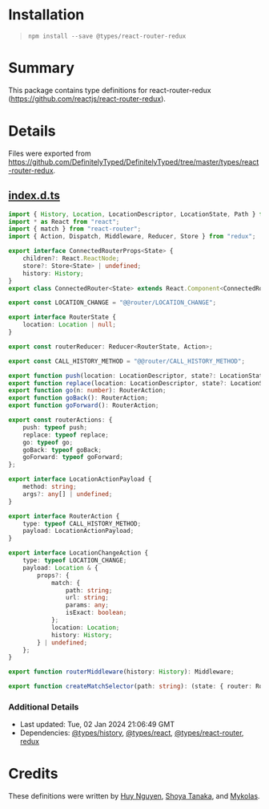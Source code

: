 # Installation
> `npm install --save @types/react-router-redux`

# Summary
This package contains type definitions for react-router-redux (https://github.com/reactjs/react-router-redux).

# Details
Files were exported from https://github.com/DefinitelyTyped/DefinitelyTyped/tree/master/types/react-router-redux.
## [index.d.ts](https://github.com/DefinitelyTyped/DefinitelyTyped/tree/master/types/react-router-redux/index.d.ts)
````ts
import { History, Location, LocationDescriptor, LocationState, Path } from "history";
import * as React from "react";
import { match } from "react-router";
import { Action, Dispatch, Middleware, Reducer, Store } from "redux";

export interface ConnectedRouterProps<State> {
    children?: React.ReactNode;
    store?: Store<State> | undefined;
    history: History;
}
export class ConnectedRouter<State> extends React.Component<ConnectedRouterProps<State>> {}

export const LOCATION_CHANGE = "@@router/LOCATION_CHANGE";

export interface RouterState {
    location: Location | null;
}

export const routerReducer: Reducer<RouterState, Action>;

export const CALL_HISTORY_METHOD = "@@router/CALL_HISTORY_METHOD";

export function push(location: LocationDescriptor, state?: LocationState): RouterAction;
export function replace(location: LocationDescriptor, state?: LocationState): RouterAction;
export function go(n: number): RouterAction;
export function goBack(): RouterAction;
export function goForward(): RouterAction;

export const routerActions: {
    push: typeof push;
    replace: typeof replace;
    go: typeof go;
    goBack: typeof goBack;
    goForward: typeof goForward;
};

export interface LocationActionPayload {
    method: string;
    args?: any[] | undefined;
}

export interface RouterAction {
    type: typeof CALL_HISTORY_METHOD;
    payload: LocationActionPayload;
}

export interface LocationChangeAction {
    type: typeof LOCATION_CHANGE;
    payload: Location & {
        props?: {
            match: {
                path: string;
                url: string;
                params: any;
                isExact: boolean;
            };
            location: Location;
            history: History;
        } | undefined;
    };
}

export function routerMiddleware(history: History): Middleware;

export function createMatchSelector(path: string): (state: { router: RouterState }) => match | null;

````

### Additional Details
 * Last updated: Tue, 02 Jan 2024 21:06:49 GMT
 * Dependencies: [@types/history](https://npmjs.com/package/@types/history), [@types/react](https://npmjs.com/package/@types/react), [@types/react-router](https://npmjs.com/package/@types/react-router), [redux](https://npmjs.com/package/redux)

# Credits
These definitions were written by [Huy Nguyen](https://github.com/huy-nguyen), [Shoya Tanaka](https://github.com/8398a7), and [Mykolas](https://github.com/mykolas).

